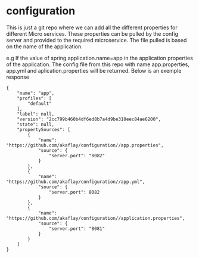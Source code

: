 # configuration

This is just a git repo where we can add all the different properties for different Micro services. These properties can be pulled by the config server
and provided to the required microservice. The file pulled is based on the name of the application.

e.g If the value of spring.application.name=app in the application properties of the application. The config file from this repo with name 
app.properties, app.yml and aplication.properties will be returned. Below is an exemple response
```
{
    "name": "app",
    "profiles": [
        "default"
    ],
    "label": null,
    "version": "2cc799b460b4df6ed8b7a4d9be310eec84ae6200",
    "state": null,
    "propertySources": [
        {
            "name": "https://github.com/akaflay/configuration//app.properties",
            "source": {
                "server.port": "8082"
            }
        },
        {
            "name": "https://github.com/akaflay/configuration//app.yml",
            "source": {
                "server.port": 8082
            }
        },
        {
            "name": "https://github.com/akaflay/configuration//application.properties",
            "source": {
                "server.port": "8081"
            }
        }
    ]
}
```
